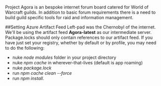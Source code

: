 Project Agora is an bespoke internet forum board catered for World of Warcraft guilds. In addition to basic forum requirements there is a need to build guild specific tools for raid and information management.

##Setting Azure Artifact Feed
Left-pad was the Chernobyl of the internet. We'll be using the artifact feed **Agora-latest** as our intermediate server. Package.locks should only contain references to our artifact feed. If you have just set your registry, whether by default or by profile, you may need to do the following:
* nuke *node modules* folder in your project directory
* nuke *npm cache* in wherever-that-lives (default is app roaming)
* nuke *package.lock* 
* run *npm cache clean --force* 
* run *npm install*.
